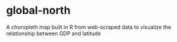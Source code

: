 # global-north
A choropleth map built in R from web-scraped data to visualize the relationship between GDP and latitude
